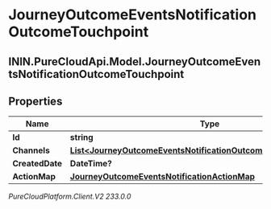 # JourneyOutcomeEventsNotificationOutcomeTouchpoint

## ININ.PureCloudApi.Model.JourneyOutcomeEventsNotificationOutcomeTouchpoint

## Properties

|Name | Type | Description | Notes|
|------------ | ------------- | ------------- | -------------|
| **Id** | **string** |  | [optional] |
| **Channels** | [**List&lt;JourneyOutcomeEventsNotificationOutcomeTouchpointChannel&gt;**](JourneyOutcomeEventsNotificationOutcomeTouchpointChannel) |  | [optional] |
| **CreatedDate** | **DateTime?** |  | [optional] |
| **ActionMap** | [**JourneyOutcomeEventsNotificationActionMap**](JourneyOutcomeEventsNotificationActionMap) |  | [optional] |



_PureCloudPlatform.Client.V2 233.0.0_
